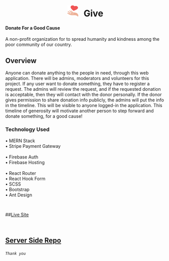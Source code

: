 <h1 align="center">
  <img src="screenshots/logo.svg" width="35" height="35" style="margin-right: 10px"/> Give 
</h1>


#### Donate For a Good Cause

A non-profit organization for to spread humanity and kindness among the poor community of our country.


## Overview

Anyone can donate anything to the people in need, through this web application. There will be admins, moderators and volunteers for this project. If any user want to donate something, they have to register a request. The admins will review the request, and if the requested donation is acceptable, then they will contact with the donor personally. If the donor gives permission to share donation info publicly, the admins will put the info in the timeline. This will be visible to anyone logged-in the application. This timeline of generosity will motivate another person to step forward and donate something, for a good cause!



### Technology Used
• MERN Stack <br/>
• Stripe Payment Gateway <br/>
<br/>
• Firebase Auth <br/>
• Firebase Hosting <br/>
<br/>
• React Router <br/>
• React Hook Form <br/>
• SCSS <br/>
• Bootstrap <br/>
• Ant Design

<br/>

##[Live Site](https://give-3d6fc.web.app)

<br/>

## [Server Side Repo](https://github.com/Mustakim-Pallab/Give_server_main)

###### `Thank you`
